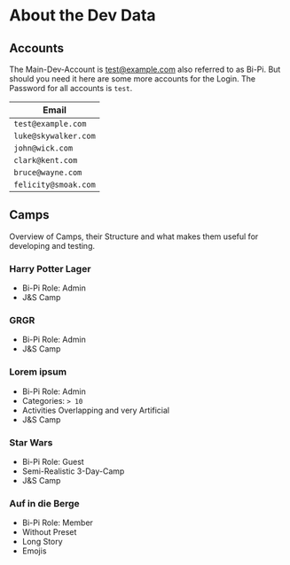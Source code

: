 # About the Dev Data

## Accounts

The Main-Dev-Account is test@example.com also referred to as Bi-Pi. 
But should you need it here are some more accounts for the Login.
The Password for all accounts is `test`.

| Email                 |
|-----------------------|
| `test@example.com`    |
| `luke@skywalker.com`  |
| `john@wick.com`       |
| `clark@kent.com`      |
| `bruce@wayne.com`     |
| `felicity@smoak.com`  |


## Camps
Overview of Camps, their Structure and what makes them useful for developing and testing.

### Harry Potter Lager
* Bi-Pi Role: Admin
* J&S Camp

### GRGR
* Bi-Pi Role: Admin
* J&S Camp

### Lorem ipsum
* Bi-Pi Role: Admin
* Categories: `> 10`
* Activities Overlapping and very Artificial
* J&S Camp

### Star Wars
* Bi-Pi Role: Guest
* Semi-Realistic 3-Day-Camp
* J&S Camp

### Auf in die Berge
* Bi-Pi Role: Member
* Without Preset
* Long Story
* Emojis
